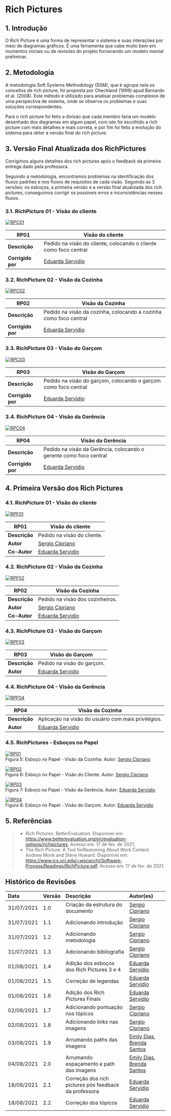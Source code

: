 # Rich Pictures

## 1. Introdução

O Rich Picture é uma forma de representar o sistema e suas interações por meio de diagramas gráficos.
É uma ferramenta que cabe muito bem em momentos iniciais ou de revisões do projeto fornecendo um modelo mental preliminar.

## 2. Metodologia

A metodologia Soft Systems Methodology (SSM), que é agrupa nela os conceitos de rich picture, foi
proposta por Checkland (1999) apud Bernardo et al. (2008). Este método é utilizado para analisar problemas complexos
de uma perspectiva de sistema, onde se observa os problemas e suas soluções correspondentes.<br>

Para o rich picture foi feito a divisão que cada membro faria um modelo desenhado dos diagramas em algum
papel, com isto foi escolhido a rich picture com mais detalhes e mais correta, e por fim foi feito a evolução do sistema
para obter a versão final do rich picture.

## 3. Versão Final Atualizada dos RichPictures

Corrigimos alguns detalhes dos rich pictures após o feedback da primeira entrega dado pela professora.

Seguindo a metodologia, encontramos problemas na identificação dos fluxos padrões e nos fluxos de requisitos de cada visão.
Seguindo as 3 versões: os esboços, a primeira versão e a versão final atualizada dos rich pictures, conseguimos corrigir os possíveis erros e inconsistências nesses fluxos.

### 3.1. RichPicture 01 - Visão do cliente

[![RPC01](../../assets/img/seminario1/rich-picture/RPC01.jpg)](../../assets/img/seminario1/rich-picture/RPC01.jpg)

| **RP01**      | **Visão do cliente**                              |
| ------------- | ------------------------------------------------- |
| **Descrição** | Pedido na visão do cliente, colocando o cliente como foco central     |
| **Corrigido por**  | [Eduarda Servidio](https://github.com/ServideoEC) |

### 3.2. RichPicture 02 - Visão da Cozinha

[![RPC02](../../assets/img/seminario1/rich-picture/RPC02.jpg)](../../assets/img/seminario1/rich-picture/RPC02.jpg)

| **RP02**      | **Visão da Cozinha**                              |
| ------------- | ------------------------------------------------- |
| **Descrição** | Pedido na visão da cozinha, colocando a cozinha como foco central     |
| **Corrigido por**  | [Eduarda Servidio](https://github.com/ServideoEC) |

### 3.3. RichPicture 03 - Visão do Garçom

[![RPC03](../../assets/img/seminario1/rich-picture/RPC03.jpg)](../../assets/img/seminario1/rich-picture/RPC03.jpg)

| **RP03**      | **Visão do Garçom**                              |
| ------------- | ------------------------------------------------- |
| **Descrição** | Pedido na visão do garçom, colocando o garçom como foco central     |
| **Corrigido por**  | [Eduarda Servidio](https://github.com/ServideoEC) |

### 3.4. RichPicture 04 - Visão da Gerência

[![RPC04](../../assets/img/seminario1/rich-picture/RPC04.jpg)](../../assets/img/seminario1/rich-picture/RPC04.jpg)

| **RP04**      | **Visão da Gerência**                              |
| ------------- | ------------------------------------------------- |
| **Descrição** | Pedido na visão da Gerência, colocando o gerente como foco central     |
| **Corrigido por**  | [Eduarda Servidio](https://github.com/ServideoEC) |

## 4. Primeira Versão dos Rich Pictures
### 4.1. RichPicture 01 - Visão do cliente

[![RPF01](../../assets/img/seminario1/rich-picture/RPF01.jpg)](../../assets/img/seminario1/rich-picture/RPF01.jpg)

| **RP01**      | **Visão do cliente**                              |
| ------------- | ------------------------------------------------- |
| **Descrição** | Pedido na visão do cliente.                       |
| **Autor**     | [Sergio Cipriano](https://github.com/sergiosacj)  |
| **Co-Autor**  | [Eduarda Servidio](https://github.com/ServideoEC) |

### 4.2. RichPicture 02 - Visão da Cozinha

[![RPF02](../../assets/img/seminario1/rich-picture/RPF02.jpg)](../../assets/img/seminario1/rich-picture/RPF02.jpg)

| **RP02**      | **Visão da Cozinha**                              |
| ------------- | ------------------------------------------------- |
| **Descrição** | Pedido na visão dos cozinheiros.                  |
| **Autor**     | [Sergio Cipriano](https://github.com/sergiosacj)  |
| **Co-Autor**  | [Eduarda Servidio](https://github.com/ServideoEC) |

### 4.3. RichPicture 03 - Visão do Garçom

[![RPF03](../../assets/img/seminario1/rich-picture/RPF03.jpg)](../../assets/img/seminario1/rich-picture/RPF03.jpg)

| **RP03**      | **Visão do Garçom**                               |
| ------------- | ------------------------------------------------- |
| **Descrição** | Pedido na visão do garçom.                        |
| **Autor**     | [Eduarda Servidio](https://github.com/ServideoEC) |

### 4.4. RichPicture 04 - Visão da Gerência

[![RPF04](../../assets/img/seminario1/rich-picture/RPF04.jpg)](../../assets/img/seminario1/rich-picture/RPF04.jpg)

| **RP04**      | **Visão da Cozinha**                                |
| ------------- | --------------------------------------------------- |
| **Descrição** | Aplicação na visão do usuário com mais privilégios. |
| **Autor**     | [Eduarda Servidio](https://github.com/ServideoEC)   |

### 4.5. RichPictures - Esboços no Papel

[![RP01](../../assets/img/seminario1/rich-picture/RP01.jpeg)](../../assets/img/seminario1/rich-picture/RP01.jpeg)
<br/>
Figura 5: Esboço no Papel - Visão da Cozinha. Autor: [Sergio Cipriano](https://github.com/sergiosacj)

[![RP02](../../assets/img/seminario1/rich-picture/RP02.jpeg)](../../assets/img/seminario1/rich-picture/RP02.jpeg)
<br/>
Figura 6: Esboço no Papel - Visão do Cliente. Autor: [Sergio Cipriano](https://github.com/sergiosacj)

[![RP03](../../assets/img/seminario1/rich-picture/RP03.jpg)](../../assets/img/seminario1/rich-picture/RP03.jpg)
<br/>
Figura 7: Esboço no Papel - Visão da Gerência. Autor: [Eduarda Servidio](https://github.com/ServideoEC)

[![RP04](../../assets/img/seminario1/rich-picture/RP04.jpg)](../../assets/img/seminario1/rich-picture/RP04.jpg)
<br/>
Figura 8: Esboço no Papel - Visão do Garçom. Autor: [Eduarda Servidio](https://github.com/ServideoEC)

## 5. Referências 

> - Rich Pictures. BetterEvaluation. Disponível em: <https://www.betterevaluation.org/en/evaluation-options/richpictures>. Acesso em: 17 de fev. de 2021;
> - The Rich Picture: A Tool forReasoning About Work Context. Andrew Monk and Steve Howard. Disponível em: <https://www.ics.uci.edu/~wscacchi/Software-Process/Readings/RichPicture.pdf>. Acesso em: 17 de fev. de 2021.

## Histórico de Revisões

| Data       | Versão | Descrição                                  | Autor(es)                                                                                    |
| :--------- | :----- | :----------------------------------------- | :------------------------------------------------------------------------------------------- |
| 31/07/2021 | 1.0    | Criação da estrutura do documento          | [Sergio Cipriano](https://github.com/sergiosacj)                                             |
| 31/07/2021 | 1.1    | Adicionando introdução                     | [Sergio Cipriano](https://github.com/sergiosacj)                                             |
| 31/07/2021 | 1.2    | Adicionando metodologia                    | [Sergio Cipriano](https://github.com/sergiosacj)                                             |
| 31/07/2021 | 1.3    | Adicionando bibliografia                   | [Sergio Cipriano](https://github.com/sergiosacj)                                             |
| 01/08/2021 | 1.4    | Adição dos esboços dos Rich Pictures 3 e 4 | [Eduarda Servidio](https://github.com/ServideoEC)                                            |
| 01/08/2021 | 1.5    | Correção de legendas                       | [Eduarda Servidio](https://github.com/ServideoEC)                                            |
| 01/08/2021 | 1.6    | Adição dos Rich Pictures Finais            | [Eduarda Servidio](https://github.com/ServideoEC)                                            |
| 02/08/2021 | 1.7    | Adicionando pontuação nos tópicos          | [Sergio Cipriano](https://github.com/sergiosacj)                                             |
| 02/08/2021 | 1.8    | Adicionando links nas imagens              | [Sergio Cipriano](https://github.com/sergiosacj)                                             |
| 03/08/2021 | 1.9    | Arrumando paths das imagens                | [Emily Dias](https://github.com/emysdias), [Brenda Santos](https://github.com/brendavsantos) |
| 04/08/2021 | 2.0    | Arrumando espaçamento e path das imagens   | [Emily Dias](https://github.com/emysdias), [Brenda Santos](https://github.com/brendavsantos) |
| 18/08/2021 | 2.1    | Correção dos rich pictures pós feedback da professora   | [Eduarda Servidio](https://github.com/ServideoEC)                                            |
| 18/08/2021 | 2.2    | Correção dos tópicos   | [Eduarda Servidio](https://github.com/ServideoEC)                                            |
